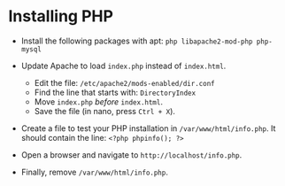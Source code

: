 # Installing PHP

- Install the following packages with apt: `php libapache2-mod-php php-mysql`

- Update Apache to load `index.php` instead of `index.html`.
  - Edit the file: `/etc/apache2/mods-enabled/dir.conf`
  - Find the line that starts with: `DirectoryIndex`
  - Move `index.php` _before_ `index.html`.
  - Save the file (in nano, press `Ctrl + X`).

- Create a file to test your PHP installation in `/var/www/html/info.php`. It should contain the line: `<?php phpinfo(); ?>`

- Open a browser and navigate to `http://localhost/info.php`.

- Finally, remove `/var/www/html/info.php`.
